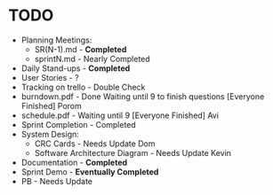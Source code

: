# TODO
* Planning Meetings:
  * SR(N-1).md - **Completed**
  * sprintN.md - Nearly Completed
* Daily Stand-ups - **Completed**
* User Stories - ?
* Tracking on trello - Double Check 
* burndown.pdf - Done Waiting until 9 to finish questions [Everyone Finished] Porom
* schedule.pdf - Waiting until 9 [Everyone Finished] Avi
* Sprint Completion - Completed
* System Design:
  * CRC Cards - Needs Update Dom
  * Software Architecture Diagram - Needs Update Kevin
* Documentation - **Completed**
* Sprint Demo - **Eventually Completed**
* PB - Needs Update
